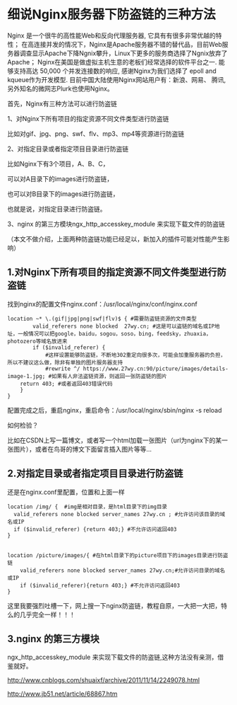 # 细说Nginx服务器下防盗链的三种方法


Nginx 是一个很牛的高性能Web和反向代理服务器, 它具有有很多非常优越的特性； 在高连接并发的情况下，Nginx是Apache服务器不错的替代品，目前Web服务器调查显示Apache下降Ngnix攀升，Linux下更多的服务商选择了Ngnix放弃了Apache； Nginx在美国是做虚拟主机生意的老板们经常选择的软件平台之一. 能够支持高达 50,000 个并发连接数的响应, 感谢Nginx为我们选择了 epoll and kqueue作为开发模型. 目前中国大陆使用Nginx网站用户有：新浪、网易、 腾讯,另外知名的微网志Plurk也使用Nginx。


首先，Nginx有三种方法可以进行防盗链

 

1、对Nginx下所有项目的指定资源不同文件类型进行防盗链

比如对gif、jpg、png、swf、flv、mp3、mp4等资源进行防盗链

 

2、对指定目录或者指定项目目录进行防盗链

比如Nginx下有3个项目，A、B、C，

可以对A目录下的images进行防盗链，

也可以对B目录下的images进行防盗链，

也就是说，对指定目录进行防盗链。

 

3、nginx 的第三方模块ngx_http_accesskey_module 来实现下载文件的防盗链

（本文不做介绍，上面两种防盗链功能已经足以，新加入的插件可能对性能产生影响）

 

## 1.对Nginx下所有项目的指定资源不同文件类型进行防盗链

 

找到nginx的配置文件nginx.conf：/usr/local/nginx/conf/nginx.conf

```shell
location ~* \.(gif|jpg|png|swf|flv)$ { #需要防盗链资源的文件类型
  		valid_referers none blocked  27wy.cn; #这是可以盗链的域名或IP地址，一般情况可以把google，baidu，sogou，soso，bing，feedsky，zhuaxia，photozero等域名放进来
  		if ($invalid_referer) { 
            #这样设置能够防盗链，不断地302重定向很多次，可能会加重服务器的负担，所以不建议这么做，除非有单独的图片服务器支持
    		#rewrite ^/ https://www.27wy.cn:90/picture/images/details-image-1.jpg; #如果有人非法盗链资源，则返回一张防盗链的图片
    return 403; #或者返回403错误代码
  	} 
}
```

配置完成之后，重启nginx，重启命令：/usr/local/nginx/sbin/nginx -s reload

如何检验？

比如在CSDN上写一篇博文，或者写一个html加载一张图片（url为nginx下的某一张图片），或者在鸟哥的博文下面留言插入图片等等...

 

## 2.对指定目录或者指定项目目录进行防盗链

 

还是在nginx.conf里配置，位置和上面一样

```Shell
location /img/ {  #img是相对目录，是html目录下的img目录
  valid_referers none blocked server_names 27wy.cn ; #允许访问该目录的域名或IP
  if ($invalid_referer) {return 403;} #不允许访问返回403
}


location /picture/images/{ #在html目录下的picture项目下的images目录进行防盗链
    valid_referers none blocked server_names 27wy.cn;#允许访问目录的域名或IP
    if ($invalid_referer){return 403;} #不允许访问返回403
}
```

这里我要强烈吐槽一下，网上搜一下nginx防盗链，教程自原，一大把一大把，特么的几乎完全一样！！！



## 3.nginx 的第三方模块

ngx_http_accesskey_module 来实现下载文件的防盗链,这种方法没有亲测，借鉴就好。

http://www.cnblogs.com/shuaixf/archive/2011/11/14/2249078.html

 http://www.jb51.net/article/68867.htm

